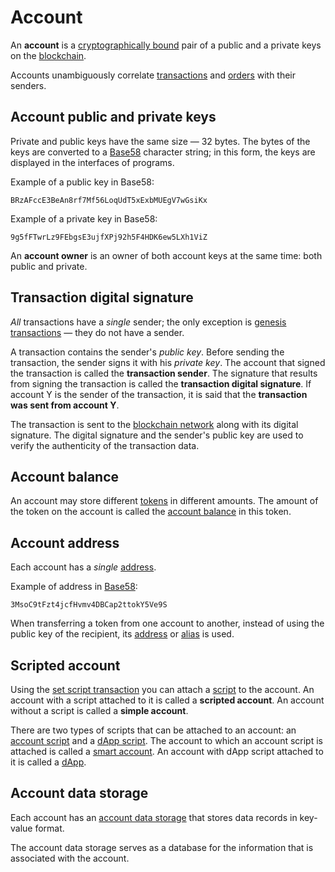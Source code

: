 # Account

An **account** is a [cryptographically bound](https://en.wikipedia.org/wiki/Public-key_cryptography) pair of a public and a private keys on the [blockchain](/blockchain/blockchain.md).

Accounts unambiguously correlate [transactions](/blockchain/transaction.md) and [orders](/ride/structures/common-structures/order.md) with their senders.

## Account public and private keys

Private and public keys have the same size — 32 bytes. The bytes of the keys are converted to a [Base58](https://en.wikipedia.org/wiki/Base58) character string; in this form, the keys are displayed in the interfaces of programs.

Example of a public key in Base58:

```
BRzAFccE3BeAn8rf7Mf56LoqUdT5xExbMUEgV7wGsiKx
```

Example of a private key in Base58:

```
9g5fFTwrLz9FEbgsE3ujfXPj92h5F4HDK6ew5LXh1ViZ
```

An **account owner** is an owner of both account keys at the same time: both public and private.

## Transaction digital signature

_All_ transactions have a _single_ sender; the only exception is [genesis transactions](/blockchain/transaction-type/genesis-transaction.md) — they do not have a sender.

A transaction contains the sender's _public key_. Before sending the transaction, the sender signs it with his _private key_. The account that signed the transaction is called the **transaction sender**. The signature that results from signing the transaction is called the **transaction digital signature**. If account Y is the sender of the transaction, it is said that the **transaction was sent from account Y**.

The transaction is sent to the [blockchain network](/blockchain/blockchain-network.md) along with its digital signature. The digital signature and the sender's public key are used to verify the authenticity of the transaction data.

## Account balance

An account may store different [tokens](/blockchain/token.md) in different amounts. The amount of the token on the account is called the [account balance](/blockchain/account/account-balance.md) in this token.

## Account address

Each account has a _single_ [address](/blockchain/account/address.md).

Example of address in [Base58](https://en.wikipedia.org/wiki/Base58):

```
3MsoC9tFzt4jcfHvmv4DBCap2ttokY5Ve9S
```

When transferring a token from one account to another, instead of using the public key of the recipient, its [address](/blockchain/account/address.md) or [alias](/blockchain/account/alias.md) is used.

## Scripted account

Using the [set script transaction](/blockchain/transaction-type/set-script-transaction.md) you can attach a [script](/ride/script.md) to the account. An account with a script attached to it is called a **scripted account**. An account without a script is called a **simple account**.

There are two types of scripts that can be attached to an account: an [account script](/ride/script/script-types/account-script.md) and a [dApp script](/ride/script/script-types/dapp-script.md). The account to which an account script is attached is called a [smart account](/blockchain/account/smart-account.md). An account with dApp script attached to it is called a [dApp](/blockchain/account/dapp.md).

## Account data storage

Each account has an [account data storage](/blockchain/account/account-data-storage.md) that stores data records in key-value format.

The account data storage serves as a database for the information that is associated with the account.
